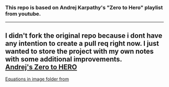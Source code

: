 ### This repo is based on Andrej Karpathy's "Zero to Hero" playlist from youtube. 
---
I didn't fork the original repo because i dont have any intention to create a pull req right now. I just wanted to store the project with my own notes with some additional improvements.</br>
[Andrej's Zero to HERO](https://www.youtube.com/watch?v=PaCmpygFfXo&list=PLAqhIrjkxbuWI23v9cThsA9GvCAUhRvKZ&index=3)
---
[Equations in image folder from](https://skeptric.com/makemore-subreddits-part-4-backprop/makemore-subreddits-part-4-backprop.html)  
